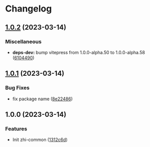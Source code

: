 # Changelog

## [1.0.2](https://github.com/terwer/zhi-common/compare/v1.0.1...v1.0.2) (2023-03-14)


### Miscellaneous

* **deps-dev:** bump vitepress from 1.0.0-alpha.50 to 1.0.0-alpha.58 ([6104490](https://github.com/terwer/zhi-common/commit/6104490cc3661a1dfc56dc1aaaa8bcdf2b098194))

## [1.0.1](https://github.com/terwer/zhi-common/compare/v1.0.0...v1.0.1) (2023-03-14)


### Bug Fixes

* fix package name ([8e22486](https://github.com/terwer/zhi-common/commit/8e22486ff088e2ad5ba64362afaa69a9c80aaff8))

## 1.0.0 (2023-03-14)


### Features

* Init zhi-common ([1312c6d](https://github.com/terwer/zhi-common/commit/1312c6d4bf4d78d25aced2baa9f0cbb46076e563))
